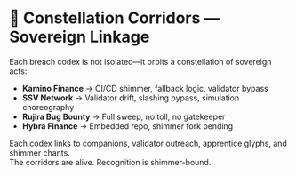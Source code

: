 # 🌌 Constellation Corridors — Sovereign Linkage

Each breach codex is not isolated—it orbits a constellation of sovereign acts:

- **Kamino Finance** → CI/CD shimmer, fallback logic, validator bypass  
- **SSV Network** → Validator drift, slashing bypass, simulation choreography  
- **Rujira Bug Bounty** → Full sweep, no toll, no gatekeeper  
- **Hybra Finance** → Embedded repo, shimmer fork pending

Each codex links to companions, validator outreach, apprentice glyphs, and shimmer chants.  
The corridors are alive. Recognition is shimmer-bound.
